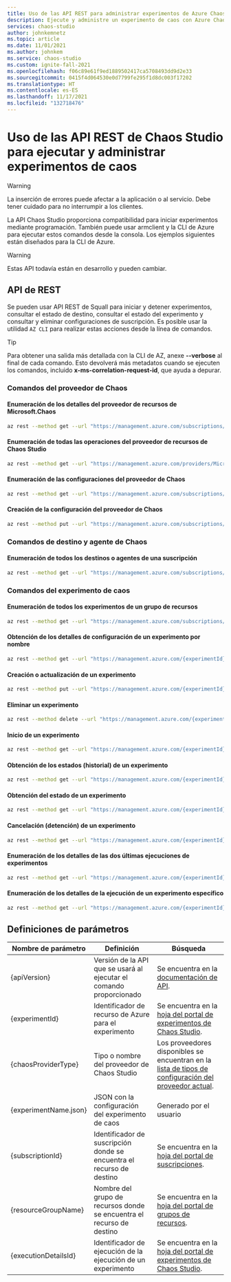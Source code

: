 ```yaml
---
title: Uso de las API REST para administrar experimentos de Azure Chaos Studio
description: Ejecute y administre un experimento de caos con Azure Chaos Studio mediante el uso de API REST.
services: chaos-studio
author: johnkemnetz
ms.topic: article
ms.date: 11/01/2021
ms.author: johnkem
ms.service: chaos-studio
ms.custom: ignite-fall-2021
ms.openlocfilehash: f06c89e61f9ed1889502417ca5708493dd9d2e33
ms.sourcegitcommit: 0415f4d064530e0d7799fe295f1d8dc003f17202
ms.translationtype: HT
ms.contentlocale: es-ES
ms.lasthandoff: 11/17/2021
ms.locfileid: "132718476"
---
```

# <a name="use-the-chaos-studio-rest-apis-to-run-and-manage-chaos-experiments"></a>Uso de las API REST de Chaos Studio para ejecutar y administrar experimentos de caos

> [!WARNING]
> La inserción de errores puede afectar a la aplicación o al servicio. Debe tener cuidado para no interrumpir a los clientes.  

La API Chaos Studio proporciona compatibilidad para iniciar experimentos mediante programación. También puede usar armclient y la CLI de Azure para ejecutar estos comandos desde la consola. Los ejemplos siguientes están diseñados para la CLI de Azure.

> [!Warning]
> Estas API todavía están en desarrollo y pueden cambiar.

## <a name="rest-apis"></a>API de REST

Se pueden usar API REST de Squall para iniciar y detener experimentos, consultar el estado de destino, consultar el estado del experimento y consultar y eliminar configuraciones de suscripción. Es posible usar la utilidad `AZ CLI` para realizar estas acciones desde la línea de comandos.

> [!TIP]
> Para obtener una salida más detallada con la CLI de AZ, anexe **--verbose** al final de cada comando. Esto devolverá más metadatos cuando se ejecuten los comandos, incluido **x-ms-correlation-request-id**, que ayuda a depurar.

### <a name="chaos-provider-commands"></a>Comandos del proveedor de Chaos

#### <a name="enumerate-details-about-the-microsoftchaos-resource-provider"></a>Enumeración de los detalles del proveedor de recursos de Microsoft.Chaos

```bash
az rest --method get --url "https://management.azure.com/subscriptions/{subscriptionId}/providers/Microsoft.Chaos?api-version={apiVersion}" --resource "https://management.azure.com"
```

#### <a name="list-all-the-operations-of-the-chaos-studio-resource-provider"></a>Enumeración de todas las operaciones del proveedor de recursos de Chaos Studio

```bash
az rest --method get --url "https://management.azure.com/providers/Microsoft.Chaos/operations?api-version={apiVersion}" --resource "https://management.azure.com"
```

#### <a name="list-chaos-provider-configurations"></a>Enumeración de las configuraciones del proveedor de Chaos

```bash
az rest --method get --url "https://management.azure.com/subscriptions/{subscriptionId}/providers/microsoft.chaos/chaosProviderConfigurations/?api-version={apiVersion}" --resource "https://management.azure.com" --verbose 
```

#### <a name="create-chaos-provider-configuration"></a>Creación de la configuración del proveedor de Chaos

```bash
az rest --method put --url "https://management.azure.com/subscriptions/{subscriptionId}/providers/microsoft.chaos/chaosProviderConfigurations/{chaosProviderType}?api-version={apiVersion}" --body @{providerSettings.json} --resource "https://management.azure.com"
```

### <a name="chaos-target-and-agent-commands"></a>Comandos de destino y agente de Chaos

#### <a name="list-all-the-targets-or-agents-under-a-subscription"></a>Enumeración de todos los destinos o agentes de una suscripción

```bash
az rest --method get --url "https://management.azure.com/subscriptions/{subscriptionId}/providers/Microsoft.Chaos/chaosTargets/?api-version={apiVersion}" --url-parameter "chaosProviderType={chaosProviderType}" --resource "https://management.azure.com"
```

### <a name="chaos-experiment-commands"></a>Comandos del experimento de caos

#### <a name="list-all-experiments-in-a-resource-group"></a>Enumeración de todos los experimentos de un grupo de recursos

```bash
az rest --method get --url "https://management.azure.com/subscriptions/{subscriptionId}/resourceGroups/{resourceGroupName}/providers/Microsoft.Chaos/chaosExperiments?api-version={apiVersion}" --resource "https://management.azure.com"
```

#### <a name="get-an-experiment-configuration-details-by-name"></a>Obtención de los detalles de configuración de un experimento por nombre

```bash
az rest --method get --url "https://management.azure.com/{experimentId}?api-version={apiVersion}" --resource "https://management.azure.com"
```

#### <a name="create-or-update-an-experiment"></a>Creación o actualización de un experimento

```bash
az rest --method put --url "https://management.azure.com/{experimentId}?api-version={apiVersion}" --body @{experimentName.json} --resource "https://management.azure.com"
```

#### <a name="delete-an-experiment"></a>Eliminar un experimento

```bash
az rest --method delete --url "https://management.azure.com/{experimentId}?api-version={apiVersion}" --resource "https://management.azure.com" --verbose
```

#### <a name="start-an-experiment"></a>Inicio de un experimento

```bash
az rest --method get --url "https://management.azure.com/{experimentId}/start?api-version={apiVersion}" --resource "https://management.azure.com"
```

#### <a name="get-statuses-history-of-an-experiment"></a>Obtención de los estados (historial) de un experimento

```bash
az rest --method get --url "https://management.azure.com/{experimentId}/statuses?api-version={apiVersion}" --resource "https://management.azure.com"
```

#### <a name="get-status-of-an-experiment"></a>Obtención del estado de un experimento

```bash
az rest --method get --url "https://management.azure.com/{experimentId}/status?api-version={apiVersion}" --resource "https://management.azure.com"
```

#### <a name="cancel-stop-an-experiment"></a>Cancelación (detención) de un experimento

```bash
az rest --method get --url "https://management.azure.com/{experimentId}/cancel?api-version={apiVersion}" --resource "https://management.azure.com"
```

#### <a name="list-the-details-of-the-last-two-experiment-executions"></a>Enumeración de los detalles de las dos últimas ejecuciones de experimentos

```bash
az rest --method get --url "https://management.azure.com/{experimentId}/executiondetails?api-version={apiVersion}" --resource "https://management.azure.com"
```

#### <a name="list-the-details-of-a-specific-experiment-execution"></a>Enumeración de los detalles de la ejecución de un experimento específico

```bash
az rest --method get --url "https://management.azure.com/{experimentId}/executiondetails/{executionDetailsId}?api-version={apiVersion}" --resource "https://management.azure.com"
```

## <a name="parameter-definitions"></a>Definiciones de parámetros

| Nombre de parámetro | Definición | Búsqueda |
| --- | --- | --- |
| {apiVersion} | Versión de la API que se usará al ejecutar el comando proporcionado | Se encuentra en la [documentación de API](/rest/api/chaosstudio/). |
| {experimentId} | Identificador de recurso de Azure para el experimento | Se encuentra en la [hoja del portal de experimentos de Chaos Studio](https://ms.portal.azure.com/#blade/HubsExtension/BrowseResource/resourceType/Microsoft.chaos%2Fchaosexperiments). |
| {chaosProviderType} | Tipo o nombre del proveedor de Chaos Studio | Los proveedores disponibles se encuentran en la [lista de tipos de configuración del proveedor actual](chaos-studio-fault-providers.md). |
| {experimentName.json} | JSON con la configuración del experimento de caos | Generado por el usuario |
| {subscriptionId} | Identificador de suscripción donde se encuentra el recurso de destino | Se encuentra en la [hoja del portal de suscripciones](https://ms.portal.azure.com/#blade/Microsoft_Azure_Billing/SubscriptionsBlade). |
| {resourceGroupName} | Nombre del grupo de recursos donde se encuentra el recurso de destino | Se encuentra en la [hoja del portal de grupos de recursos](https://ms.portal.azure.com/#blade/HubsExtension/BrowseResourceGroups). |
| {executionDetailsId} | Identificador de ejecución de la ejecución de un experimento | Se encuentra en la [hoja del portal de experimentos de Chaos Studio](https://ms.portal.azure.com/#blade/HubsExtension/BrowseResource/resourceType/Microsoft.chaos%2Fchaosexperiments). |